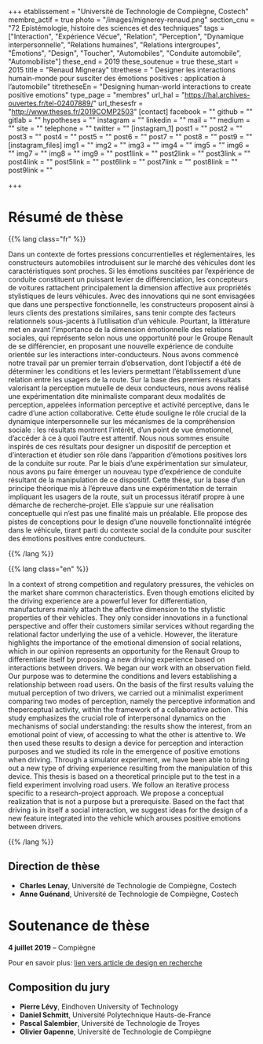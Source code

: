 +++
etablissement = "Université de Technologie de Compiègne, Costech"
membre_actif = true
photo = "/images/mignerey-renaud.png"
section_cnu = "72 Epistémologie, histoire des sciences et des techniques"
tags = ["Interaction", "Expérience Vécue", "Relation", "Perception", "Dynamique interpersonnelle", "Relations humaines", "Relations intergroupes", "Émotions", "Design", "Toucher", "Automobiles", "Conduite automobile", "Automobiliste"]
these_end = 2019
these_soutenue = true
these_start = 2015
title = "Renaud Migneray"
titrethese = " Designer les interactions humain-monde pour susciter des émotions positives : application à l’automobile"
titretheseEn = "Designing human-world interactions to create positive emotions"
type_page = "membres"
url_hal = "https://hal.archives-ouvertes.fr/tel-02407889/"
url_thesesfr = "http://www.theses.fr/2019COMP2503"
[contact]
facebook = ""
github = ""
gitlab = ""
hypotheses = ""
instagram = ""
linkedin = ""
mail = ""
medium = ""
site = ""
telephone = ""
twitter = ""
[instagram_1]
post1 = ""
post2 = ""
post3 = ""
post4 = ""
post5 = ""
post6 = ""
post7 = ""
post8 = ""
post9 = ""
[instagram_files]
img1 = ""
img2 = ""
img3 = ""
img4 = ""
img5 = ""
img6 = ""
img7 = ""
img8 = ""
img9 = ""
post1link = ""
post2link = ""
post3link = ""
post4link = ""
post5link = ""
post6link = ""
post7link = ""
post8link = ""
post9link = ""

+++
<!-- Supprimer les parties non remplies (supprimer les blocks de lang s'il n'y a pas deux langues). Tu es libre d'ajouter ce que tu veux à cette partie -->

# Résumé de thèse

{{% lang class="fr" %}}

Dans un contexte de fortes pressions concurrentielles et réglementaires, les constructeurs automobiles introduisent sur le marché des véhicules dont les caractéristiques sont proches. Si les émotions suscitées par l’expérience de conduite constituent un puissant levier de différenciation, les concepteurs de voitures rattachent principalement la dimension affective aux propriétés stylistiques de leurs véhicules. Avec des innovations qui ne sont envisagées que dans une perspective fonctionnelle, les constructeurs proposent ainsi à leurs clients des prestations similaires, sans tenir compte des facteurs relationnels sous-jacents à l’utilisation d’un véhicule. Pourtant, la littérature met en avant l’importance de la dimension émotionnelle des relations sociales, qui représente selon nous une opportunité pour le Groupe Renault de se différencier, en proposant une nouvelle expérience de conduite orientée sur les interactions inter-conducteurs. Nous avons commencé notre travail par un premier terrain d’observation, dont l’objectif a été de déterminer les conditions et les leviers permettant l’établissement d’une relation entre les usagers de la route. Sur la base des premiers résultats valorisant la perception mutuelle de deux conducteurs, nous avons réalisé une expérimentation dite minimaliste comparant deux modalités de perception, appelées information perceptive et activité perceptive, dans le cadre d’une action collaborative. Cette étude souligne le rôle crucial de la dynamique interpersonnelle sur les mécanismes de la compréhension sociale : les résultats montrent l’intérêt, d’un point de vue émotionnel, d’accéder à ce à quoi l’autre est attentif. Nous nous sommes ensuite inspirés de ces résultats pour designer un dispositif de perception et d’interaction et étudier son rôle dans l’apparition d’émotions positives lors de la conduite sur route. Par le biais d’une expérimentation sur simulateur, nous avons pu faire émerger un nouveau type d’expérience de conduite résultant de la manipulation de ce dispositif. Cette thèse, sur la base d’un principe théorique mis à l’épreuve dans une expérimentation de terrain impliquant les usagers de la route, suit un processus itératif propre à une démarche de recherche-projet. Elle s’appuie sur une réalisation conceptuelle qui n’est pas une finalité mais un préalable. Elle propose des pistes de conceptions pour le design d’une nouvelle fonctionnalité intégrée dans le véhicule, tirant parti du contexte social de la conduite pour susciter des émotions positives entre conducteurs.

{{% /lang %}}

{{% lang class="en" %}}

In a context of strong competition and regulatory pressures, the vehicles on the market share common characteristics. Even though emotions elicited by the driving experience are a powerful lever for differentiation, manufacturers mainly attach the affective dimension to the stylistic properties of their vehicles. They only consider innovations in a functional perspective and offer their customers similar services without regarding the relational factor underlying the use of a vehicle. However, the literature highlights the importance of the emotional dimension of social relations, which in our opinion represents an opportunity for the Renault Group to differentiate itself by proposing a new driving experience based on interactions between drivers. We began our work with an observation field. Our purpose was to determine the conditions and levers establishing a relationship between road users. On the basis of the first results valuing the mutual perception of two drivers, we carried out a minimalist experiment comparing two modes of perception, namely the perceptive information and theperceptual activity, within the framework of a collaborative action. This study emphasizes the crucial role of interpersonal dynamics on the mechanisms of social understanding: the results show the interest, from an emotional point of view, of accessing to what the other is attentive to. We then used these results to design a device for perception and interaction purposes and we studied its role in the emergence of positive emotions when driving. Through a simulator experiment, we have been able to bring out a new type of driving experience resulting from the manipulation of this device. This thesis is based on a theoretical principle put to the test in a field experiment involving road users. We follow an iterative process specific to a research-project approach. We propose a conceptual realization that is not a purpose but a prerequisite. Based on the fact that driving is in itself a social interaction, we suggest ideas for the design of a new feature integrated into the vehicle which arouses positive emotions between drivers.

{{% /lang %}}

## Direction de thèse

* **Charles Lenay**, Université de Technologie de Compiègne, Costech
* **Anne Guénand**, Université de Technologie de Compiègne, Costech

# Soutenance de thèse

**4 juillet 2019** – Compiègne

Pour en savoir plus: [lien vers article de design en recherche]()

## Composition du jury

* **Pierre Lévy**, Eindhoven University of Technology
* **Daniel Schmitt**, Université Polytechnique Hauts-de-France
* **Pascal Salembier**, Université de Technologie de Troyes
* **Olivier Gapenne**, Université de Technologie de Compiègne